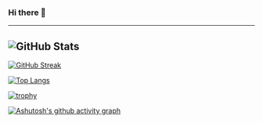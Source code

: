 ### Hi there 👋

<!--
**DarkDipper/DarkDipper** is a ✨ _special_ ✨ repository because its `README.md` (this file) appears on your GitHub profile.

Here are some ideas to get you started:

- 🔭 I’m currently working on ...
- 🌱 I’m currently learning ...
- 👯 I’m looking to collaborate on ...
- 🤔 I’m looking for help with ...
- 💬 Ask me about ...
- 📫 How to reach me: ...
- 😄 Pronouns: ...
- ⚡ Fun fact: ...
-->
---
![GitHub Stats](https://github-readme-stats.vercel.app/api?username=DarkDipper&theme=tokyonight)
---
[![GitHub Streak](https://github-readme-streak-stats.herokuapp.com/?user=DarkDipper&theme=chartreuse-dark&date_format=d%20F[%20Y])](https://git.io/streak-stats)

[![Top Langs](https://github-readme-stats.vercel.app/api/top-langs/?username=DarkDipper&theme=tokyonight&layout=compact)](https://github.com/anuraghazra/github-readme-stats)

[![trophy](https://github-profile-trophy.vercel.app/?username=DarkDipper&row=1&theme=tokyonight)](https://github.com/ryo-ma/github-profile-trophy)

[![Ashutosh's github activity graph](https://activity-graph.herokuapp.com/graph?username=DarkDipper&theme=react-dark)](https://github.com/ashutosh00710/github-readme-activity-graph)
